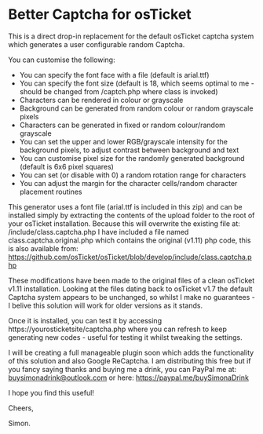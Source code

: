 # Better Captcha for osTicket

This is a direct drop-in replacement for the default osTicket captcha system which generates a user configurable random Captcha.

You can customise the following:

* You can specify the font face with a file (default is arial.ttf)
* You can specify the font size (default is 18, which seems optimal to me - should be changed from /captch.php where class is invoked)
* Characters can be rendered in colour or grayscale
* Background can be generated from random colour or random grayscale pixels
* Characters can be generated in fixed or random colour/random grayscale
* You can set the upper and lower RGB/grayscale intensity for the background pixels, to adjust contrast between background and text
* You can customise pixel size for the randomly generated background (default is 6x6 pixel squares)
* You can set (or disable with 0) a random rotation range for characters
* You can adjust the margin for the character cells/random character placement routines

This generator uses a font file (arial.ttf is included in this zip) and can be installed simply by extracting the contents
of the upload folder to the root of your osTicket installation.  Because this will overwrite the existing file at:
/include/class.captcha.php  I have included a file named class.captcha.original.php which contains the original (v1.11) php code,
this is also available from: https://github.com/osTicket/osTicket/blob/develop/include/class.captcha.php

These modifications have been made to the original files of a clean osTicket v1.11 installation.  Looking at the files dating
back to osTicket v1.7 the default Captcha system appears to be unchanged, so whilst I make no guarantees - I belive this solution
will work for older versions as it stands.

Once it is installed, you can test it by accessing https://yourosticketsite/captcha.php where you can refresh to keep generating
new codes - useful for testing it whilst tweaking the settings.

I will be creating a full manageable plugin soon which adds the functionality of this solution and also Google ReCaptcha.
I am distributing this free but if you fancy saying thanks and buying me a drink, you can PayPal me at: buysimonadrink@outlook.com
or here: https://paypal.me/buySimonaDrink

I hope you find this useful!

Cheers,

Simon.

